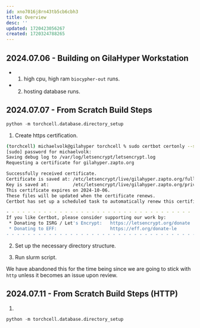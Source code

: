 ```yaml
---
id: xno7016j8rn43tb5cb6cbh3
title: Overview
desc: ''
updated: 1720423056267
created: 1720324788265
---
```

## 2024.07.06 - Building on GilaHyper Workstation

- 1. high cpu, high ram `biocypher-out` runs.
- 2. hosting database runs.

## 2024.07.07 - From Scratch Build Steps

```python
python -m torchcell.database.directory_setup
```

1. Create https certification.

```bash
(torchcell) michaelvolk@gilahyper torchcell % sudo certbot certonly --standalone -d gilahyper.zapto.org                                         23:32
[sudo] password for michaelvolk: 
Saving debug log to /var/log/letsencrypt/letsencrypt.log
Requesting a certificate for gilahyper.zapto.org

Successfully received certificate.
Certificate is saved at: /etc/letsencrypt/live/gilahyper.zapto.org/fullchain.pem
Key is saved at:         /etc/letsencrypt/live/gilahyper.zapto.org/privkey.pem
This certificate expires on 2024-10-06.
These files will be updated when the certificate renews.
Certbot has set up a scheduled task to automatically renew this certificate in the background.

- - - - - - - - - - - - - - - - - - - - - - - - - - - - - - - - - - - - - - - -
If you like Certbot, please consider supporting our work by:
 * Donating to ISRG / Let's Encrypt:   https://letsencrypt.org/donate
 * Donating to EFF:                    https://eff.org/donate-le
- - - - - - - - - - - - - - - - - - - - - - - - - - - - - - - - - - - - - - - -
```

2. Set up the necessary directory structure.

3. Run slurm script.

We have abandoned this for the time being since we are going to stick with `http` unless it becomes an issue upon review.

## 2024.07.11 - From Scratch Build Steps (HTTP)

1.

```python
python -m torchcell.database.directory_setup
```

